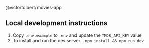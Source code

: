 @victortolbert/movies-app

## Local development instructions

1. Copy `.env.example` to `.env` and update the `TMDB_API_KEY` value
2. To install and run the dev server... `npm install && npm run dev`
